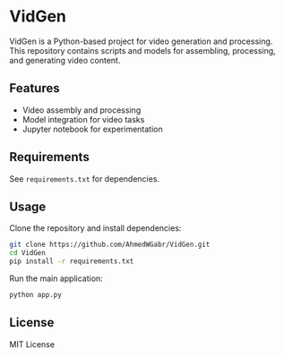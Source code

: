 # VidGen

VidGen is a Python-based project for video generation and processing.  
This repository contains scripts and models for assembling, processing, and generating video content.

## Features

- Video assembly and processing
- Model integration for video tasks
- Jupyter notebook for experimentation

## Requirements

See `requirements.txt` for dependencies.

## Usage

Clone the repository and install dependencies:

```bash
git clone https://github.com/AhmedWGabr/VidGen.git
cd VidGen
pip install -r requirements.txt
```

Run the main application:

```bash
python app.py
```

## License

MIT License
